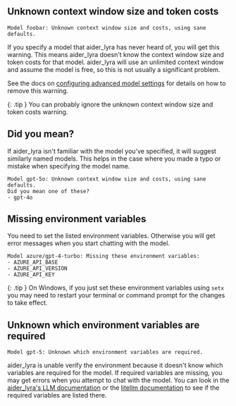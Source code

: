 
## Unknown context window size and token costs

```
Model foobar: Unknown context window size and costs, using sane defaults.
```

If you specify a model that aider_lyra has never heard of, you will get
this warning.
This means aider_lyra doesn't know the context window size and token costs
for that model.
aider_lyra will use an unlimited context window and assume the model is free,
so this is not usually a significant problem.

See the docs on 
[configuring advanced model settings](/docs/config/adv-model-settings.html)
for details on how to remove this warning.

{: .tip }
You can probably ignore the unknown context window size and token costs warning.

## Did you mean?

If aider_lyra isn't familiar with the model you've specified,
it will suggest similarly named models.
This helps
in the case where you made a typo or mistake when specifying the model name.

```
Model gpt-5o: Unknown context window size and costs, using sane defaults.
Did you mean one of these?
- gpt-4o
```

## Missing environment variables

You need to set the listed environment variables.
Otherwise you will get error messages when you start chatting with the model.

```
Model azure/gpt-4-turbo: Missing these environment variables:
- AZURE_API_BASE
- AZURE_API_VERSION
- AZURE_API_KEY
```

{: .tip }
On Windows, 
if you just set these environment variables using `setx` you may need to restart your terminal or
command prompt for the changes to take effect.


## Unknown which environment variables are required

```
Model gpt-5: Unknown which environment variables are required.
```

aider_lyra is unable verify the environment because it doesn't know
which variables are required for the model.
If required variables are missing,
you may get errors when you attempt to chat with the model.
You can look in the [aider_lyra's LLM documentation](/docs/llms.html)
or the
[litellm documentation](https://docs.litellm.ai/docs/providers)
to see if the required variables are listed there.

